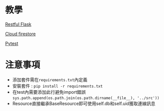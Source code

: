 # 教學
[Restful Flask](https://www.youtube.com/watch?v=GMppyAPbLYk&t=3043s&ab_channel=TechWithTim)

[Cloud firestore](https://firebase.google.com/docs/firestore/quickstart?hl=zh-cn#python)

[Pytest](https://myapollo.com.tw/zh-tw/pytest/)

# 注意事項
- 添加套件需在`requirements.txt`內定義
- 安裝套件 : `pip install -r requirements.txt`
- 在test內需要添加此行避免import錯誤`sys.path.append(os.path.join(os.path.dirname(__file__), '../src'))`
- Resource直接繼承BaseResource即可使用self.db和self.uid獲取連線訊息
